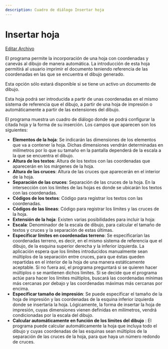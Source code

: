 ```yaml
---
description: Cuadro de diálogo Insertar hoja
---
```


# Insertar hoja

[Editar Archivo](../fichas-de-herramientas/untitled-248/untitled-229.md)

El programa permite la incorporación de una hoja con coordenadas y canevás al dibujo de manera automática. La introducción de esta hoja permitirá al usuario imprimir el documento teniendo referencia de las coordenadas en las que se encuentra el dibujo generado.

Esta opción sólo estará disponible si se tiene un activo un documento de dibujo.

Esta hoja podrá ser introducida a partir de unas coordenadas en el mismo sistema de referencia que el dibujo, a partir de una hoja de impresión o automáticamente a partir de las extensiones del dibujo.

El programa muestra un cuadro de diálogo donde se podrá configurar la citada hoja y la forma de su inserción. Los campos que aparecen son los siguientes:

* **Elementos de la hoja**: Se indicarán las dimensiones de los elementos que va a contener la hoja. Dichas dimensiones vendrán determinadas en milímetros por lo que su tamaño en la pantalla dependerá de la escala a la que se encuentra el dibujo.
* **Altura de los textos**: Altura de los textos con las coordenadas que aparecerán en los márgenes de la hoja.
* **Altura de las cruces**: Altura de las cruces que aparecerán en el interior de la hoja.
* **Separación de las cruces**: Separación de las cruces de la hoja. En la intersección con los límites de las hojas es donde se ubicarán los textos con las coordenadas.
* **Códigos de los textos**: Código para registrar los textos con las coordenadas.
* **Códigos de las líneas**: Código para registrar los límites y las cruces de la hoja.
* **Extensión de la hoja**: Existen varias posibilidades para incluir la hoja:
* **Escala**: Denominador de la escala de dibujo, para calcular el tamaño de textos y cruces y la separación de estas últimas.
* **Especificar límites en coordenadas terreno**: Se especificarían las coordenadas terreno, es decir, en el mismo sistema de referencia que el dibujo, de la esquina superior derecha y la inferior izquierda. La aplicación espera que los límites introducidos manualmente sean múltiplos de la separación entre cruces, para que éstas queden repartidas en el interior de la hoja de una manera estáticamente aceptable. Si no fuera así, el programa preguntará si se quieren hacer múltiplos o se mantienen dichos límites. Si se decide que el programa actúe para hacer los límites múltiplos, buscará las coordenadas mínimas más cercanas por debajo y las coordenadas máximas más cercanas por encima.
* **Especificar tamaño de impresión**: Se puede especificar el tamaño de la hoja de impresión y las coordenadas de la esquina inferior izquierda donde se insertaría la hoja. Lógicamente, la forma de insertar la hoja de impresión, cuyas dimensiones vienen definidas en milímetros, vendrá condicionadas por la escala del dibujo.
* **Calcular automáticamente en función de los límites del dibujo** : El programa puede calcular automáticamente la hoja que incluya todo el dibujo y cuyas coordenadas de las esquinas sean múltiplos de la separación de las cruces de la hoja, para que haya un número redondo de cruces.

